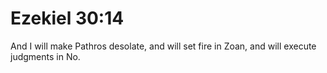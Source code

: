 # Ezekiel 30:14

And I will make Pathros desolate, and will set fire in Zoan, and will execute judgments in No.